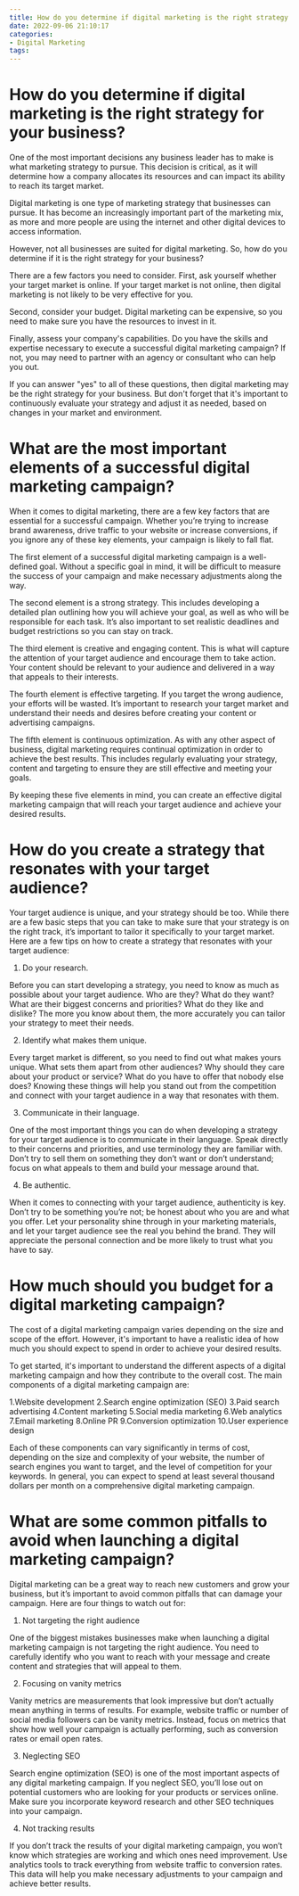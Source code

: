 ```yaml
---
title: How do you determine if digital marketing is the right strategy for your business
date: 2022-09-06 21:10:17
categories:
- Digital Marketing
tags:
---
```



#  How do you determine if digital marketing is the right strategy for your business?

One of the most important decisions any business leader has to make is what marketing strategy to pursue. This decision is critical, as it will determine how a company allocates its resources and can impact its ability to reach its target market.

Digital marketing is one type of marketing strategy that businesses can pursue. It has become an increasingly important part of the marketing mix, as more and more people are using the internet and other digital devices to access information.

However, not all businesses are suited for digital marketing. So, how do you determine if it is the right strategy for your business?

There are a few factors you need to consider. First, ask yourself whether your target market is online. If your target market is not online, then digital marketing is not likely to be very effective for you.

Second, consider your budget. Digital marketing can be expensive, so you need to make sure you have the resources to invest in it.

Finally, assess your company's capabilities. Do you have the skills and expertise necessary to execute a successful digital marketing campaign? If not, you may need to partner with an agency or consultant who can help you out.

If you can answer "yes" to all of these questions, then digital marketing may be the right strategy for your business. But don't forget that it's important to continuously evaluate your strategy and adjust it as needed, based on changes in your market and environment.

#  What are the most important elements of a successful digital marketing campaign?

When it comes to digital marketing, there are a few key factors that are essential for a successful campaign. Whether you’re trying to increase brand awareness, drive traffic to your website or increase conversions, if you ignore any of these key elements, your campaign is likely to fall flat.

The first element of a successful digital marketing campaign is a well-defined goal. Without a specific goal in mind, it will be difficult to measure the success of your campaign and make necessary adjustments along the way.

The second element is a strong strategy. This includes developing a detailed plan outlining how you will achieve your goal, as well as who will be responsible for each task. It’s also important to set realistic deadlines and budget restrictions so you can stay on track.

The third element is creative and engaging content. This is what will capture the attention of your target audience and encourage them to take action. Your content should be relevant to your audience and delivered in a way that appeals to their interests.

The fourth element is effective targeting. If you target the wrong audience, your efforts will be wasted. It’s important to research your target market and understand their needs and desires before creating your content or advertising campaigns.

The fifth element is continuous optimization. As with any other aspect of business, digital marketing requires continual optimization in order to achieve the best results. This includes regularly evaluating your strategy, content and targeting to ensure they are still effective and meeting your goals.

By keeping these five elements in mind, you can create an effective digital marketing campaign that will reach your target audience and achieve your desired results.

#  How do you create a strategy that resonates with your target audience?

Your target audience is unique, and your strategy should be too. While there are a few basic steps that you can take to make sure that your strategy is on the right track, it’s important to tailor it specifically to your target market. Here are a few tips on how to create a strategy that resonates with your target audience:

1. Do your research.

Before you can start developing a strategy, you need to know as much as possible about your target audience. Who are they? What do they want? What are their biggest concerns and priorities? What do they like and dislike? The more you know about them, the more accurately you can tailor your strategy to meet their needs.

2. Identify what makes them unique.

Every target market is different, so you need to find out what makes yours unique. What sets them apart from other audiences? Why should they care about your product or service? What do you have to offer that nobody else does? Knowing these things will help you stand out from the competition and connect with your target audience in a way that resonates with them.

3. Communicate in their language.

One of the most important things you can do when developing a strategy for your target audience is to communicate in their language. Speak directly to their concerns and priorities, and use terminology they are familiar with. Don’t try to sell them on something they don’t want or don’t understand; focus on what appeals to them and build your message around that.

4. Be authentic.

When it comes to connecting with your target audience, authenticity is key. Don’t try to be something you’re not; be honest about who you are and what you offer. Let your personality shine through in your marketing materials, and let your target audience see the real you behind the brand. They will appreciate the personal connection and be more likely to trust what you have to say.

#  How much should you budget for a digital marketing campaign?
The cost of a digital marketing campaign varies depending on the size and scope of the effort. However, it's important to have a realistic idea of how much you should expect to spend in order to achieve your desired results.

To get started, it's important to understand the different aspects of a digital marketing campaign and how they contribute to the overall cost. The main components of a digital marketing campaign are:

1.Website development
2.Search engine optimization (SEO)
3.Paid search advertising
4.Content marketing
5.Social media marketing
6.Web analytics
7.Email marketing
8.Online PR
9.Conversion optimization
10.User experience design

Each of these components can vary significantly in terms of cost, depending on the size and complexity of your website, the number of search engines you want to target, and the level of competition for your keywords. In general, you can expect to spend at least several thousand dollars per month on a comprehensive digital marketing campaign.

#  What are some common pitfalls to avoid when launching a digital marketing campaign?

Digital marketing can be a great way to reach new customers and grow your business, but it’s important to avoid common pitfalls that can damage your campaign. Here are four things to watch out for:

1. Not targeting the right audience

One of the biggest mistakes businesses make when launching a digital marketing campaign is not targeting the right audience. You need to carefully identify who you want to reach with your message and create content and strategies that will appeal to them.

2. Focusing on vanity metrics

Vanity metrics are measurements that look impressive but don’t actually mean anything in terms of results. For example, website traffic or number of social media followers can be vanity metrics. Instead, focus on metrics that show how well your campaign is actually performing, such as conversion rates or email open rates.

3. Neglecting SEO

Search engine optimization (SEO) is one of the most important aspects of any digital marketing campaign. If you neglect SEO, you’ll lose out on potential customers who are looking for your products or services online. Make sure you incorporate keyword research and other SEO techniques into your campaign.

4. Not tracking results

If you don’t track the results of your digital marketing campaign, you won’t know which strategies are working and which ones need improvement. Use analytics tools to track everything from website traffic to conversion rates. This data will help you make necessary adjustments to your campaign and achieve better results.
